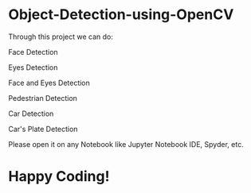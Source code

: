 # Object-Detection-using-OpenCV
Through this project we can do:

Face Detection

Eyes Detection

Face and Eyes Detection

Pedestrian Detection

Car Detection

Car's Plate Detection

Please open it on any Notebook like Jupyter Notebook IDE, Spyder, etc.

# Happy Coding! 
